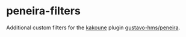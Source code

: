# peneira-filters

Additional custom filters for the [kakoune](http://kakoune.org/) plugin [gustavo-hms/peneira](https://github.com/gustavo-hms/peneira).
